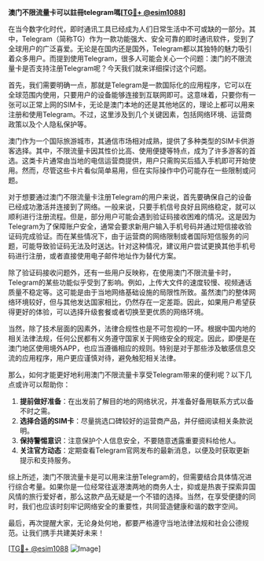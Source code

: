 **澳门不限流量卡可以註冊telegram嗎[[TG💪+ @esim1088](https://t.me/s/esim1088)]**

在当今数字化时代，即时通讯工具已经成为人们日常生活中不可或缺的一部分。其中，Telegram（简称TG）作为一款功能强大、安全可靠的即时通讯软件，受到了全球用户的广泛喜爱。无论是在国内还是国外，Telegram都以其独特的魅力吸引着众多用户。而提到使用Telegram，很多人可能会关心一个问题：澳门的不限流量卡是否支持注册Telegram呢？今天我们就来详细探讨这个问题。

首先，我们需要明确一点，那就是Telegram是一款国际化的应用程序，它可以在全球范围内使用，只要用户的设备能够连接到互联网即可。这意味着，只要你有一张可以正常上网的SIM卡，无论是澳门本地的还是其他地区的，理论上都可以用来注册和使用Telegram。不过，这里涉及到几个关键因素，包括网络环境、运营商政策以及个人隐私保护等。

澳门作为一个国际旅游城市，其通信市场相对成熟，提供了多种类型的SIM卡供游客选择。其中，不限流量卡因其性价比高、使用便捷等特点，成为了许多游客的首选。这类卡片通常由当地的电信运营商提供，用户只需购买后插入手机即可开始使用。然而，尽管这些卡片看似简单易用，但在实际操作中仍可能存在一些限制或问题。

对于想要通过澳门不限流量卡注册Telegram的用户来说，首先要确保自己的设备已经成功激活并连接到了网络。一般来说，只要手机信号良好且网络稳定，就可以顺利进行注册流程。但是，部分用户可能会遇到验证码接收困难的情况。这是因为Telegram为了保障账户安全，通常会要求新用户输入手机号码并通过短信接收验证码完成验证。而在某些情况下，由于运营商的网络限制或者国际短信服务的问题，可能导致验证码无法及时送达。针对这种情况，建议用户尝试更换其他手机号码进行注册，或者直接使用电子邮件地址作为替代方案。

除了验证码接收问题外，还有一些用户反映称，在使用澳门不限流量卡时，Telegram的某些功能似乎受到了影响。例如，上传大文件的速度较慢、视频通话质量不稳定等。这可能是由于当地网络基础设施的局限性所致。虽然澳门的整体网络环境较好，但与其他发达国家相比，仍然存在一定差距。因此，如果用户希望获得更好的体验，可以选择升级套餐或者切换至更优质的网络环境。

当然，除了技术层面的因素外，法律合规性也是不可忽视的一环。根据中国内地的相关法律法规，任何公民都有义务遵守国家关于网络安全的规定。因此，即便是在澳门地区使用境外APP，也应当遵循相应的规则。特别是对于那些涉及敏感信息交流的应用程序，用户更应谨慎对待，避免触犯相关法律。

那么，如何才能更好地利用澳门不限流量卡享受Telegram带来的便利呢？以下几点或许可以帮助你：

1. **提前做好准备**：在出发前了解目的地的网络状况，并准备好备用联系方式以备不时之需。
2. **选择合适的SIM卡**：尽量挑选口碑较好的运营商产品，并仔细阅读相关条款说明。
3. **保持警惕意识**：注意保护个人信息安全，不要随意透露重要资料给他人。
4. **关注官方动态**：定期查看Telegram官网发布的最新消息，以便及时获取更新提示和支持服务。

综上所述，澳门不限流量卡是可以用来注册Telegram的，但需要结合具体情况进行综合考量。如果你是一位经常往返港澳两地的商务人士，抑或是热衷于探索异国风情的旅行爱好者，那么这款产品无疑是一个不错的选择。当然，在享受便捷的同时，我们也应该时刻牢记网络安全的重要性，共同营造健康和谐的数字空间。

最后，再次提醒大家，无论身处何地，都要严格遵守当地法律法规和社会公德规范。让我们携手共建美好未来！

[[TG💪+ @esim1088](https://t.me/s/esim1088) ![Image](https://i.postimg.cc/4NQfJmqS/Snipaste-2025-05-13-00-14-12.png)]